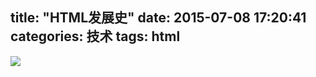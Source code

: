 title: "HTML发展史"
date: 2015-07-08 17:20:41
categories: 技术
tags: html
---

![](/img/htmlhistory.png)

